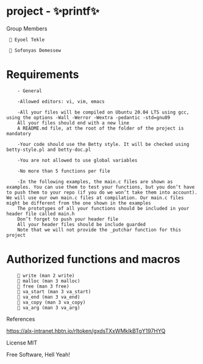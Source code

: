# project -  ✨printf✨

Group Members

	 👨 Eyoel Tekle
	
	 👨 Sofonyas Demessew

# Requirements

		- General
		
		-Allowed editors: vi, vim, emacs
		
		-All your files will be compiled on Ubuntu 20.04 LTS using gcc, using the options -Wall -Werror -Wextra -pedantic -std=gnu89
		All your files should end with a new line
		A README.md file, at the root of the folder of the project is mandatory
		
		-Your code should use the Betty style. It will be checked using betty-style.pl and betty-doc.pl
		
		-You are not allowed to use global variables
		
		-No more than 5 functions per file
		
		-In the following examples, the main.c files are shown as examples. You can use them to test your functions, but you don’t have to push them to your repo (if you do we won’t take them into account). We will use our own main.c files at compilation. Our main.c files might be different from the one shown in the examples
		The prototypes of all your functions should be included in your header file called main.h
		Don’t forget to push your header file
		All your header files should be include guarded
		Note that we will not provide the _putchar function for this project

# Authorized functions and macros

		🔔 write (man 2 write)
		🔔 malloc (man 3 malloc)
		🔔 free (man 3 free)
		🔔 va_start (man 3 va_start)
		🔔 va_end (man 3 va_end)
		🔔 va_copy (man 3 va_copy)
		🔔 va_arg (man 3 va_arg)

References

https://alx-intranet.hbtn.io/rltoken/gxdsTXxWMklkBTgY197HYQ


License
MIT

Free Software, Hell Yeah!
